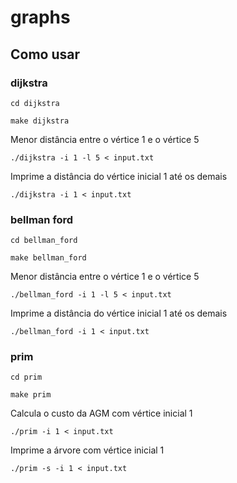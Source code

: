 # graphs

## Como usar

### dijkstra
```console
cd dijkstra
```
```console
make dijkstra
```
Menor distância entre o vértice 1 e o vértice 5
```console
./dijkstra -i 1 -l 5 < input.txt
```
Imprime a distância do vértice inicial 1 até os demais
```console
./dijkstra -i 1 < input.txt
```

### bellman ford
```console
cd bellman_ford
```
```console
make bellman_ford
```
Menor distância entre o vértice 1 e o vértice 5
```console
./bellman_ford -i 1 -l 5 < input.txt
```
Imprime a distância do vértice inicial 1 até os demais
```console
./bellman_ford -i 1 < input.txt
```

### prim
```console
cd prim
```
```console
make prim
```
Calcula o custo da AGM com vértice inicial 1
```console
./prim -i 1 < input.txt
```
Imprime a árvore com vértice inicial 1
```console
./prim -s -i 1 < input.txt
```
